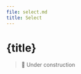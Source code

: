 ```yaml
---
file: select.md
title: Select
---
```


<script>
    import {Button} from '$lib'
</script>

# {title}

> 🚧 Under construction
